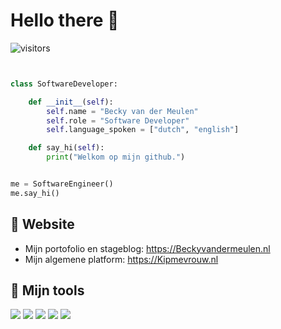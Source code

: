 # Hello there 👋

![visitors](https://visitor-badge.laobi.icu/badge?page_id=kipmevrouw.kipmevrouw)

```python


class SoftwareDeveloper:

    def __init__(self):
        self.name = "Becky van der Meulen"
        self.role = "Software Developer"
        self.language_spoken = ["dutch", "english"]

    def say_hi(self):
        print("Welkom op mijn github.")


me = SoftwareEngineer()
me.say_hi()
```

## 📝 Website

- Mijn portofolio en stageblog: https://Beckyvandermeulen.nl
- Mijn algemene platform: https://Kipmevrouw.nl



## 🔧 Mijn tools

![](https://img.shields.io/badge/Editor-VS_Code-informational?style=flat&logo=visual-studio-code&logoColor=white&color=6aa6f8)
![](https://img.shields.io/badge/https%3A%2F%2Fimg.shields.io%2Fbadge%2FCode-PHP-informational%253Fstyle%253Dflat%2526logo%253D%2526logoColor%253Dwhite%2526color%253D%3Fstyle%3Dflat%26logo%3Dphp%26color%3D6aa6f8?style=flat&logo=php&label=Code&color=6aa6f8
)
![](https://img.shields.io/badge/Code-Python-informational?style=flat&logo=python&logoColor=white&color=6aa6f8)
![](https://img.shields.io/badge/Code-JavaScript-informational?style=flat&logo=javascript&logoColor=white&color=6aa6f8)
![](https://img.shields.io/badge/Code-React-informational?style=flat&logo=react&logoColor=white&color=6aa6f8)

